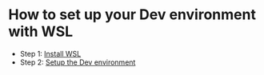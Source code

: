 # How to set up your Dev environment with WSL

- Step 1: [Install WSL]('https://github.com/northcoders/setup-guides/blob/master/WSL/install.md')
- Step 2: [Setup the Dev environment]('https://github.com/northcoders/setup-guides/blob/master/WSL/setup.md')
